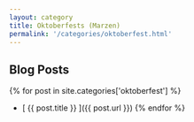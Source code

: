 ```yaml
---
layout: category
title: Oktoberfests (Marzen)
permalink: '/categories/oktoberfest.html'
---
```


## Blog Posts

{% for post in site.categories['oktoberfest'] %}
  *  [ {{ post.title }} ]({{ post.url }})
{% endfor %}
